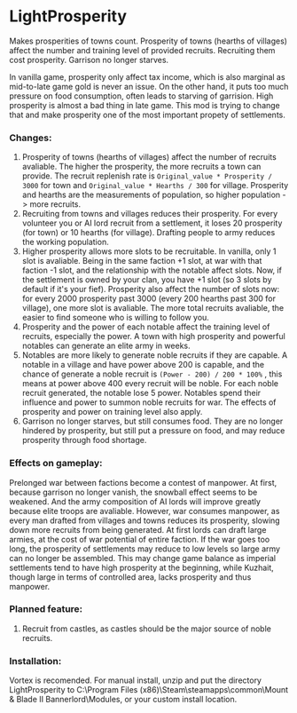 # LightProsperity
Makes prosperities of towns count. Prosperity of towns (hearths of villages) affect the number and training level of provided recruits. Recruiting them cost prosperity. Garrison no longer starves.

In vanilla game, prosperity only affect tax income, which is also marginal as mid-to-late game gold is never an issue. On the other hand, it puts too much pressure on food consumption, often leads to starving of garrision. High prosperity is almost a bad thing in late game. This mod is trying to change that and make prosperity one of the most important propety of settlements.

### Changes:
1. Prosperity of towns (hearths of villages) affect the number of recruits avaliable. The higher the prosperity, the more recruits a town can provide. The recruit replenish rate is `Original_value * Prosperity / 3000` for town and `Original_value * Hearths / 300` for village. Prosperity and hearths are the measurements of population, so higher population -> more recruits.
2. Recruiting from towns and villages reduces their prosperity. For every volunteer you or AI lord recruit from a settlement, it loses 20 prosperity (for town) or 10 hearths (for village). Drafting people to army reduces the working population.
3. Higher prosperity allows more slots to be recruitable. In vanilla, only 1 slot is avaliable. Being in the same faction +1 slot, at war with that faction -1 slot, and the relationship with the notable affect slots. Now, if the settlement is owned by your clan, you have +1 slot (so 3 slots by default if it's your fief). Prosperity also affect the number of slots now: for every 2000 prosperity past 3000 (every 200 hearths past 300 for village), one more slot is avaliable. The more total recruits avaliable, the easier to find someone who is willing to follow you.
4. Prosperity and the power of each notable affect the training level of recruits, especially the power. A town with high prosperity and powerful notables can generate an elite army in weeks.
5. Notables are more likely to generate noble recruits if they are capable. A notable in a village and have power above 200 is capable, and the chance of generate a noble recruit is `(Power - 200) / 200 * 100%` , this means at power above 400 every recruit will be noble. For each noble recruit generated, the notable lose 5 power. Notables spend their influence and power to summon noble recruits for war. The effects of prosperity and power on training level also apply.
6. Garrison no longer starves, but still consumes food. They are no longer hindered by prosperity, but still put a pressure on food, and may reduce prosperity through food shortage.

### Effects on gameplay:
Prelonged war between factions become a contest of manpower. At first, because garrison no longer vanish, the snowball effect seems to be weakened. And the army composition of AI lords will improve greatly because elite troops are avaliable. However, war consumes manpower, as every man drafted from villages and towns reduces its prosperity, slowing down more recruits from being generated. At first lords can draft large armies, at the cost of war potential of entire faction. If the war goes too long, the prosperity of settlements may reduce to low levels so large army can no longer be assembled.
This may change game balance as imperial settlements tend to have high prosperity at the beginning, while Kuzhait, though large in terms of controlled area, lacks prosperity and thus manpower.

### Planned feature:
1. Recruit from castles, as castles should be the major source of noble recruits.

### Installation:
Vortex is recomended.
For manual install, unzip and put the directory LightProsperity to C:\Program Files (x86)\Steam\steamapps\common\Mount & Blade II Bannerlord\Modules, or your custom install location.
